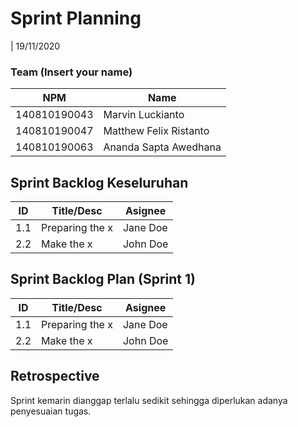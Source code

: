 # Sprint Planning 
| 19/11/2020

### Team (Insert your name)
| NPM           | Name        |
| ------------- |-------------|
| 140810190043  | Marvin Luckianto |
| 140810190047  | Matthew Felix Ristanto |
| 140810190063  | Ananda Sapta Awedhana |

## Sprint Backlog Keseluruhan 
| ID  | Title/Desc | Asignee | 
| --- | ---------- | ------- | 
| 1.1 | Preparing the x | Jane Doe | 
| 2.2 | Make the x | John Doe | 

## Sprint Backlog Plan (Sprint 1)
| ID  | Title/Desc | Asignee | 
| --- | ---------- | ------- | 
| 1.1 | Preparing the x | Jane Doe | 
| 2.2 | Make the x | John Doe | 

## Retrospective 

Sprint kemarin dianggap terlalu sedikit sehingga diperlukan adanya penyesuaian tugas.
